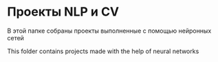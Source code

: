 # Проекты NLP и CV

В этой папке собраны проекты выполненные с помощью нейронных сетей

This folder contains projects made with the help of neural networks
